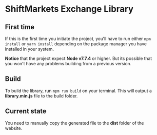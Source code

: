 # ShiftMarkets Exchange Library

## First time
If this is the first time you initiate the project, you'll have to run either `npm install` or `yarn install` depending on the package manager you have installed in your system.

**Notice** that the project expect **Node v7.7.4** or higher. But its possible that you won't have any problems building from a previous version.

## Build
To build the library, run `npm run build` on your terminal.
This will output a **library.min.js** file to the build folder.

## Current state
You need to manually copy the generated file to the **dist** folder of the website.

